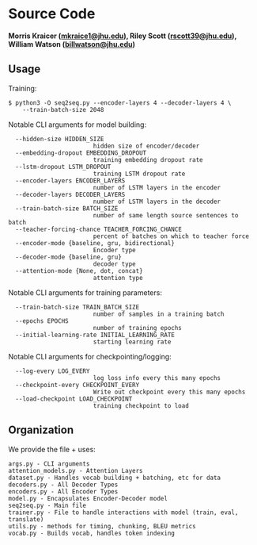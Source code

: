 # Source Code

**Morris Kraicer (mkraice1@jhu.edu), Riley Scott (rscott39@jhu.edu), William Watson
(billwatson@jhu.edu)**

## Usage

Training:
```
$ python3 -O seq2seq.py --encoder-layers 4 --decoder-layers 4 \
    --train-batch-size 2048
```

Notable CLI arguments for model building:

```
  --hidden-size HIDDEN_SIZE
                        hidden size of encoder/decoder
  --embedding-dropout EMBEDDING_DROPOUT
                        training embedding dropout rate
  --lstm-dropout LSTM_DROPOUT
                        training LSTM dropout rate
  --encoder-layers ENCODER_LAYERS
                        number of LSTM layers in the encoder
  --decoder-layers DECODER_LAYERS
                        number of LSTM layers in the decoder
  --train-batch-size BATCH_SIZE
                        number of same length source sentences to batch
  --teacher-forcing-chance TEACHER_FORCING_CHANCE
                        percent of batches on which to teacher force
  --encoder-mode {baseline, gru, bidirectional}
                        Encoder type
  --decoder-mode {baseline, gru}
                        decoder type   
  --attention-mode {None, dot, concat}
                        attention type                   
```

Notable CLI arguments for training parameters:

```
  --train-batch-size TRAIN_BATCH_SIZE
                        number of samples in a training batch
  --epochs EPOCHS
                        number of training epochs
  --initial-learning-rate INITIAL_LEARNING_RATE
                        starting learning rate
```

Notable CLI arguments for checkpointing/logging:
```
  --log-every LOG_EVERY
                        log loss info every this many epochs
  --checkpoint-every CHECKPOINT_EVERY
                        Write out checkpoint every this many epochs
  --load-checkpoint LOAD_CHECKPOINT
                        training checkpoint to load
```

## Organization

We provide the file + uses:

```
args.py - CLI arguments
attention_models.py - Attention Layers
dataset.py - Handles vocab building + batching, etc for data
decoders.py - All Decoder Types
encoders.py - All Encoder Types
model.py - Encapsulates Encoder-Decoder model
seq2seq.py - Main file
trainer.py - File to handle interactions with model (train, eval, translate)
utils.py - methods for timing, chunking, BLEU metrics
vocab.py - Builds vocab, handles token indexing
```
